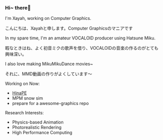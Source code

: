 ### Hi~ there👋
<!-- <img align='right' src='https://github.com/Xayah-Hina/HinaPE-Resource/blob/95a5a02f54fdf7e7614a6e7cedd88de5b23117ec/image-bed/white.jpg?raw=true' width='410px'> -->

I'm Xayah, working on Computer Graphics.
  
こんにちは、Xayahと申します。Computer Graphicsのマニアです

In my spare time, I'm an amateur VOCALOID producer using Hatsune Miku.
  
暇なときはね、よく初音ミクの歌声を借り、VOCALOIDの音楽の作るのがとても興味深い。
  
I also love making MikuMikuDance movies~
  
それに、MMD動画の作りがよくしています〜

Working on Now:

- [HinaPE](https://github.com/HinaPE/HinaPE)
- MPM snow sim
- prepare for a awesome-graphics repo

Research Interests:

- Physics-based Animation
- Photorealistic Rendering
- High Performance Computing

